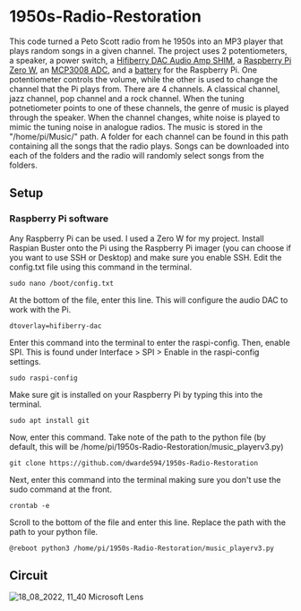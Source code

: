 # 1950s-Radio-Restoration
This code turned a Peto Scott radio from he 1950s into an MP3 player that plays random songs in a given channel. The project uses 2 potentiometers, a speaker, a power switch, a [Hifiberry DAC Audio Amp SHIM](https://thepihut.com/products/audio-amp-shim-3w-mono-amp), a [Raspberry Pi Zero W](https://thepihut.com/products/raspberry-pi-zero-w), an [MCP3008 ADC](https://thepihut.com/products/adafruit-mcp3008-8-channel-10-bit-adc-with-spi-interface), and a [battery](https://thepihut.com/products/4-way-18650-battery-holder) for the Raspberry Pi. One potentiometer controls the volume, while the other is used to change the channel that the Pi plays from. There are 4 channels. A classical channel, jazz channel, pop channel and a rock channel. When the tuning potnetiometer points to one of these channels, the genre of music is played through the speaker. When the channel changes, white noise is played to mimic the tuning noise in analogue radios. The music is stored in the "/home/pi/Music/" path. A folder for each channel can be found in this path containing all the songs that the radio plays. Songs can be downloaded into each of the folders and the radio will randomly select songs from the folders.
## Setup
### Raspberry Pi software
Any Raspberry Pi can be used. I used a Zero W for my project. Install Raspian Buster onto the Pi using the Raspberry Pi imager (you can choose if you want to use SSH or Desktop) and make sure you enable SSH.
Edit the config.txt file using this command in the terminal.
```
sudo nano /boot/config.txt
```
At the bottom of the file, enter this line. This will configure the audio DAC to work with the Pi.
```
dtoverlay=hifiberry-dac
```
Enter this command into the terminal to enter the raspi-config. Then, enable SPI. This is found under Interface > SPI > Enable in the raspi-config settings.
```
sudo raspi-config
```
Make sure git is installed on your Raspberry Pi by typing this into the terminal.
```
sudo apt install git
```
Now, enter this command. Take note of the path to the python file (by default, this will be /home/pi/1950s-Radio-Restoration/music_playerv3.py)
```
git clone https://github.com/dwarde594/1950s-Radio-Restoration
```
Next, enter this command into the terminal making sure you don't use the sudo command at the front.
```
crontab -e
```
Scroll to the bottom of the file and enter this line. Replace the path with the path to your python file.
```
@reboot python3 /home/pi/1950s-Radio-Restoration/music_playerv3.py
```
## Circuit
![18_08_2022, 11_40 Microsoft Lens](https://user-images.githubusercontent.com/101138000/185376244-e8c34fa1-5a1a-44f4-978c-682e9fd31c91.jpg)

